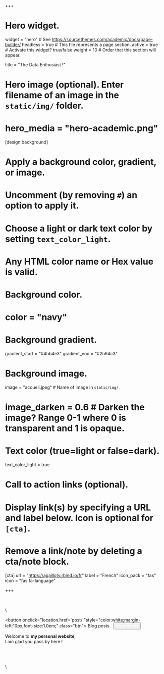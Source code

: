 +++
# Hero widget.
widget = "hero"  # See https://sourcethemes.com/academic/docs/page-builder/
headless = true  # This file represents a page section.
active = true  # Activate this widget? true/false
weight = 10  # Order that this section will appear.

title = "The Data Enthusiast !"

# Hero image (optional). Enter filename of an image in the `static/img/` folder.
# hero_media = "hero-academic.png"

[design.background]
  # Apply a background color, gradient, or image.
  #   Uncomment (by removing `#`) an option to apply it.
  #   Choose a light or dark text color by setting `text_color_light`.
  #   Any HTML color name or Hex value is valid.

  # Background color.
  # color = "navy"
  
  # Background gradient.
  gradient_start = "#4bb4e3"
  gradient_end = "#2b94c3"
  
  # Background image.
   image = "accueil.jpeg"  # Name of image in `static/img/`.
  # image_darken = 0.6  # Darken the image? Range 0-1 where 0 is transparent and 1 is opaque.

  # Text color (true=light or false=dark).
  text_color_light = true

# Call to action links (optional).
#   Display link(s) by specifying a URL and label below. Icon is optional for `[cta]`.
#   Remove a link/note by deleting a cta/note block.

[cta]
     url = "https://agailloty.rbind.io/fr"
     label = "French"
     icon_pack = "fas"
     icon = "fas fa-language"


+++


\
\
\
<!-- Add icon library -->
<link rel="stylesheet" href="https://cdnjs.cloudflare.com/ajax/libs/font-awesome/4.7.0/css/font-awesome.min.css">

<!-- Add font awesome icons to buttons  -->

<button onclick="location.href='post/'"style="color:white;margin-left:10px;font-size:1.0em;" class="btn"><i class="fas fa-book-reader"></i> Blog posts </a></button>
<button onclick="location.href='project/'" style="color:white;margin-left:10px;font-size:1.0em;" class="btn"><i class="fa fa-folder"></i> My projects</button>

Welcome to **my personal website**, <br/> 
I am glad you pass by here !   


\
\
\
\
	  
	    
		
		
  
  
  
  
  
    
	
	
	